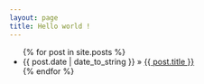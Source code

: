 ```yaml
---
layout: page
title: Hello world !
---
```

<ul class = 'posts'>
{% for post in site.posts %}
	<li><span>{{ post.date | date_to_string }}</span> &raquo; <a href = "{{ BASE_PATH }}{{ post.url }}">{{ post.title }}</a></li>
{% endfor %}
</ul>
